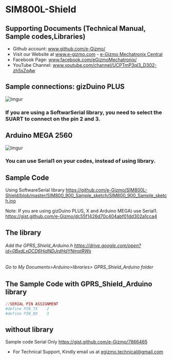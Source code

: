 # SIM800L-Shield
## Supporting Documents (Technical Manual, Sample codes,Libraries)

- Github account: www.github.com/e-Gizmo/
- Visit our Website at www.e-gizmo.com - [e-Gizmo Mechatronix Central](www.e-gizmo.com)
- Facebook Page: www.facebook.com/eGizmoMechatronix/
- YouTube Channel: www.youtube.com/channel/UCPTmP3ql3_D302-zh5sZqAw

## Sample connections: gizDuino PLUS
![Imgur](http://i.imgur.com/4wc1kd8.png)
### If you are using a SoftwarSerial library, you need to select the SUART to connect on the pin 2 and 3.

## Arduino MEGA 2560
![Imgur](http://i.imgur.com/1msoLWR.png)
### You can use Serial1 on your codes, instead of using library.

## Sample Code
Using SoftwareSerial library
<https://github.com/e-Gizmo/SIM800L-Shield/blob/master/SIM800_900_Sample_sketch/SIM800_900_Sample_sketch.ino>

Note: If you are using gizDuino PLUS, X and Arduino MEGA) use Serial1.
<https://gist.github.com/e-Gizmo/dc55f1426d70c404abf01dd302a1cca4>

## The library
###### Add the GPRS_Shield_Arduino.h <https://drive.google.com/open?id=0BxdLxDCD6HidNDJrdHdYNmstRWs>
###### Go to My Documents>Arduino>libraries> GPRS_Shield_Arduino folder

## The Sample Code with GPRS_Shield_Arduino library
```ruby
//SERIAL PIN ASSIGNMENT
#define PIN_TX    2
#define PIN_RX    3
```

## without library
Sample code Serial Only <https://gist.github.com/e-Gizmo/7866465>

- For Technical Support, Kindly email us at <egizmo.technical@gmail.com>

